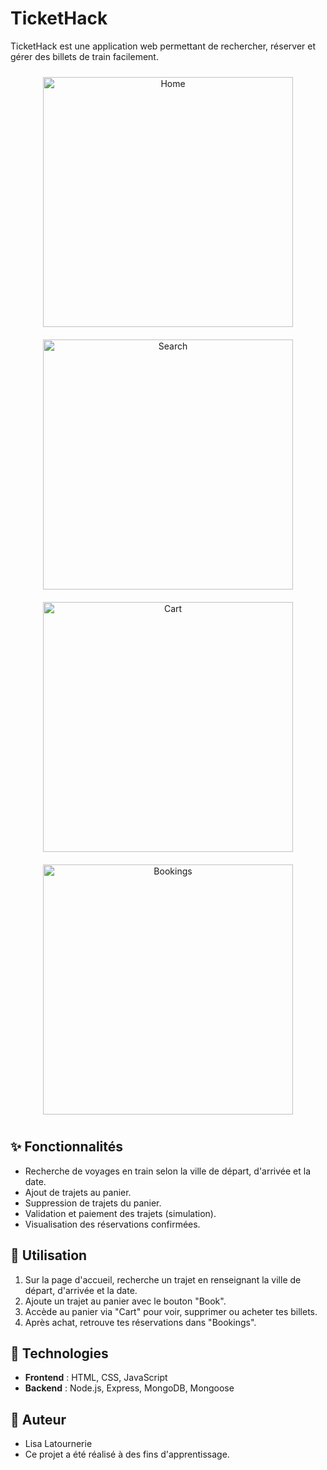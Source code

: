 # TicketHack

TicketHack est une application web permettant de rechercher, réserver et gérer des billets de train facilement.

<div align="center">
  <img src="docs/screenshots/home.jpg" alt="Home" width="400" style="margin: 10px"/>
  <img src="docs/screenshots/search.jpg" alt="Search" width="400" style="margin: 10px"/>
  <img src="docs/screenshots/cart.jpg" alt="Cart" width="400" style="margin: 10px"/>
  <img src="docs/screenshots/bookings.jpg" alt="Bookings" width="400" style="margin: 10px"/>
</div>

## ✨ Fonctionnalités 

- Recherche de voyages en train selon la ville de départ, d'arrivée et la date.
- Ajout de trajets au panier.
- Suppression de trajets du panier.
- Validation et paiement des trajets (simulation).
- Visualisation des réservations confirmées.

## 📖 Utilisation

1. Sur la page d'accueil, recherche un trajet en renseignant la ville de départ, d'arrivée et la date.
2. Ajoute un trajet au panier avec le bouton "Book".
3. Accède au panier via "Cart" pour voir, supprimer ou acheter tes billets.
4. Après achat, retrouve tes réservations dans "Bookings".


## 🚀 Technologies

- **Frontend** : HTML, CSS, JavaScript
- **Backend** : Node.js, Express, MongoDB, Mongoose

## 👤 Auteur
- Lisa Latournerie
- Ce projet a été réalisé à des fins d'apprentissage.
